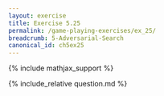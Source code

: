 ```yaml
---
layout: exercise
title: Exercise 5.25
permalink: /game-playing-exercises/ex_25/
breadcrumb: 5-Adversarial-Search
canonical_id: ch5ex25
---
```


{% include mathjax_support %}
<div id="hiddden">{% include_relative question.md %}</div>
